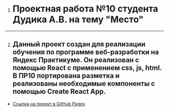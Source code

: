 1. # **Проектная работа №10 студента Дудика А.В. на тему "Место"**
----
2. ## Данный проект создан для реализации обучения по программе веб-разработки на Яндекс Практикуме. Он реализован с помощью React с применением css, js, html. В ПР10 портирована разметка и реализованы необходимые компоненты с помощью Create React App. 

* [Ссылка на проект в GitHub Pages](https://aleksandrdudik.github.io/mesto-react/)